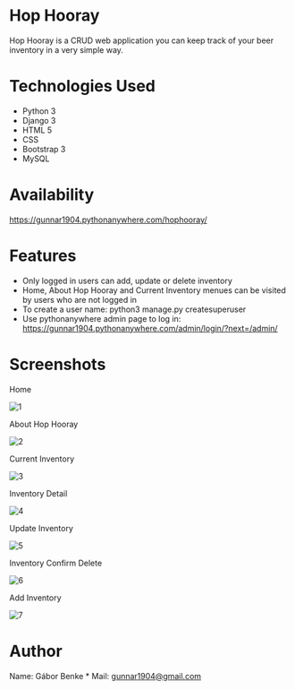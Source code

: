 # Hop Hooray
Hop Hooray is a CRUD web application you can keep track of your beer inventory in a very simple way.

# Technologies Used
- Python 3
- Django 3
- HTML 5
- CSS
- Bootstrap 3
- MySQL

# Availability
https://gunnar1904.pythonanywhere.com/hophooray/

# Features
- Only logged in users can add, update or delete inventory
- Home, About Hop Hooray and Current Inventory menues can be visited by users who are not logged in
- To create a user name: python3 manage.py createsuperuser
- Use pythonanywhere admin page to log in: https://gunnar1904.pythonanywhere.com/admin/login/?next=/admin/

# Screenshots

Home

![1](https://user-images.githubusercontent.com/69115195/161383532-dacf6e34-79b4-43e2-8947-70ef89f1ecec.PNG)

About Hop Hooray

![2](https://user-images.githubusercontent.com/69115195/161383551-3eb94ffb-202f-467b-8484-1ac6d1afdea4.PNG)

Current Inventory

![3](https://user-images.githubusercontent.com/69115195/161383558-766d0344-a2d0-48de-b993-af1308914568.PNG)

Inventory Detail

![4](https://user-images.githubusercontent.com/69115195/161383587-d1f2b3df-3774-4358-8bff-17f422c967c0.PNG)

Update Inventory

![5](https://user-images.githubusercontent.com/69115195/161383595-e4adc900-d38f-4550-9d55-f830095f290a.PNG)

Inventory Confirm Delete

![6](https://user-images.githubusercontent.com/69115195/161383603-a4eca3e3-f558-4061-a19b-254e861a678d.PNG)

Add Inventory

![7](https://user-images.githubusercontent.com/69115195/161383625-08359b7a-ff26-4dd9-bba8-10880ac0c8de.PNG)

# Author

Name: Gábor Benke * Mail: gunnar1904@gmail.com
